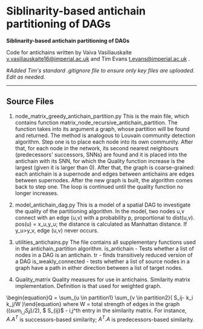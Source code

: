 # Siblinarity-based antichain partitioning of DAGs

**Siblinarity-based antichain partitioning of DAGs**

Code for antichains written by Vaiva Vasiliauskaite v.vasiliauskaite16@imperial.ac.uk and Tim Evans t.evans@imperial.ac.uk .


#*Added Tim's standard .gitignore file to ensure only key files are uploaded. Edit as needed.*

---

## Source Files

1. node_matrix_greedy_antichain_partition.py
	This is the main file, which contains function matrix_node_recursive_antichain_partition. The function takes into its argument a graph,
	whose partition will be found and returned. The method is analogous to Louvain community detection algorithm.
	Step one is to place each node into its own community. After that, for each node in the network, its second 
	nearest neighbours (predecessors' successors, SNNs) are found and it is placed into the antichain with its SNN,
	for which the Quality function increase is the largest (given it is larger than 0). After that, the graph is 
	coarse-grained: each antichain is a supernode and edges between antichains are edges between supernodes. After
	the new graph is built, the algorithm comes back to step one. The loop is continued until the quality function
	no longer increases. 
		
2. model_antichain_dag.py
	This is a model of a spatial DAG to investigate the quality of the partitioning algorithm. In the model, two nodes
	u,v connect with an edge (u,v) with a probability p, proportional to dist(u,v). pos(u) = x_u,y_u; the distance 
	is calculated as Manhattan distance. If y_u>y_v, edge (u,v) never occurs.
	
3. utilities_antichains.py
	The file contains all supplementary functions used in the antichain_partition algorithm.
	is_antichain - Tests whether a list of nodes in a DAG is an antichain.
  tr - finds transitively reduced version of a DAG
  is_weakly_connected - tests whether a list of source nodes in a graph have a path in either direction between a list of target nodes.
  
4. Quality_matrix
  Quality measures for use in antichains. Similarity matrix implementation. Definition is that used for weighted graph.

  \begin{equation}Q = \sum_{u \in partition1} \sum_{v \in partition2}( S_ij- k_i k_j/W )\end{equation}
  where W = total strength of edges in the graph (($sum_{i,j}S_ij)/2$),
 $ S_{ij}$ - i,j^th entry in the similarity matrix. For instance, $A.A^T$ is successors-based similarity;
          $A^T.A$ is predecessors-based similarity.   
          

